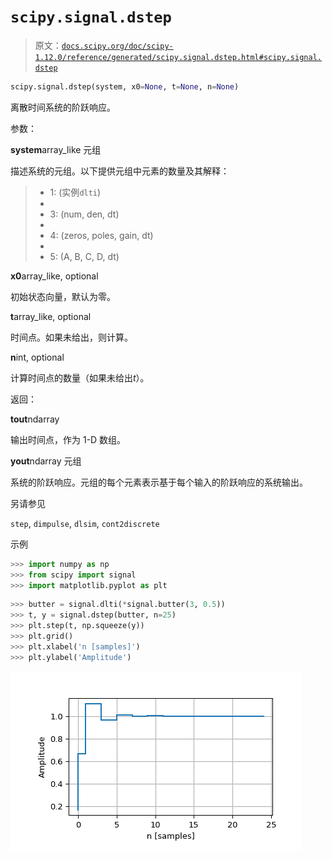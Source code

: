 # `scipy.signal.dstep`

> 原文：[`docs.scipy.org/doc/scipy-1.12.0/reference/generated/scipy.signal.dstep.html#scipy.signal.dstep`](https://docs.scipy.org/doc/scipy-1.12.0/reference/generated/scipy.signal.dstep.html#scipy.signal.dstep)

```py
scipy.signal.dstep(system, x0=None, t=None, n=None)
```

离散时间系统的阶跃响应。

参数：

**system**array_like 元组

描述系统的元组。以下提供元组中元素的数量及其解释：

> +   1: (实例`dlti`)
> +   
> +   3: (num, den, dt)
> +   
> +   4: (zeros, poles, gain, dt)
> +   
> +   5: (A, B, C, D, dt)

**x0**array_like, optional

初始状态向量，默认为零。

**t**array_like, optional

时间点。如果未给出，则计算。

**n**int, optional

计算时间点的数量（如果未给出*t*）。

返回：

**tout**ndarray

输出时间点，作为 1-D 数组。

**yout**ndarray 元组

系统的阶跃响应。元组的每个元素表示基于每个输入的阶跃响应的系统输出。

另请参见

`step`, `dimpulse`, `dlsim`, `cont2discrete`

示例

```py
>>> import numpy as np
>>> from scipy import signal
>>> import matplotlib.pyplot as plt 
```

```py
>>> butter = signal.dlti(*signal.butter(3, 0.5))
>>> t, y = signal.dstep(butter, n=25)
>>> plt.step(t, np.squeeze(y))
>>> plt.grid()
>>> plt.xlabel('n [samples]')
>>> plt.ylabel('Amplitude') 
```

![../../_images/scipy-signal-dstep-1.png](img/371e33b3b45f53c75eb400c8f80440b4.png)
